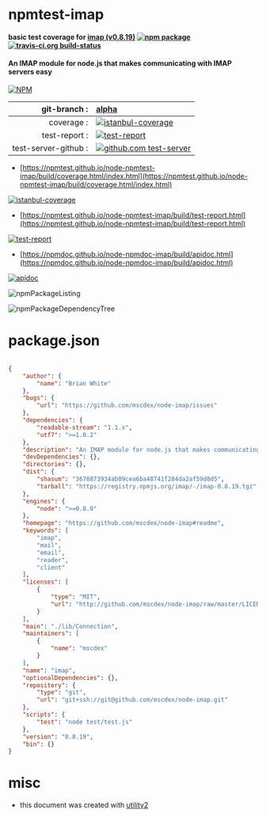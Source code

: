 # npmtest-imap

#### basic test coverage for  [imap (v0.8.19)](https://github.com/mscdex/node-imap#readme)  [![npm package](https://img.shields.io/npm/v/npmtest-imap.svg?style=flat-square)](https://www.npmjs.org/package/npmtest-imap) [![travis-ci.org build-status](https://api.travis-ci.org/npmtest/node-npmtest-imap.svg)](https://travis-ci.org/npmtest/node-npmtest-imap)

#### An IMAP module for node.js that makes communicating with IMAP servers easy

[![NPM](https://nodei.co/npm/imap.png?downloads=true&downloadRank=true&stars=true)](https://www.npmjs.com/package/imap)

| git-branch : | [alpha](https://github.com/npmtest/node-npmtest-imap/tree/alpha)|
|--:|:--|
| coverage : | [![istanbul-coverage](https://npmtest.github.io/node-npmtest-imap/build/coverage.badge.svg)](https://npmtest.github.io/node-npmtest-imap/build/coverage.html/index.html)|
| test-report : | [![test-report](https://npmtest.github.io/node-npmtest-imap/build/test-report.badge.svg)](https://npmtest.github.io/node-npmtest-imap/build/test-report.html)|
| test-server-github : | [![github.com test-server](https://npmtest.github.io/node-npmtest-imap/GitHub-Mark-32px.png)](https://npmtest.github.io/node-npmtest-imap/build/app/index.html) | | build-artifacts : | [![build-artifacts](https://npmtest.github.io/node-npmtest-imap/glyphicons_144_folder_open.png)](https://github.com/npmtest/node-npmtest-imap/tree/gh-pages/build)|

- [https://npmtest.github.io/node-npmtest-imap/build/coverage.html/index.html](https://npmtest.github.io/node-npmtest-imap/build/coverage.html/index.html)

[![istanbul-coverage](https://npmtest.github.io/node-npmtest-imap/build/screenCapture.buildCi.browser.%252Ftmp%252Fbuild%252Fcoverage.lib.html.png)](https://npmtest.github.io/node-npmtest-imap/build/coverage.html/index.html)

- [https://npmtest.github.io/node-npmtest-imap/build/test-report.html](https://npmtest.github.io/node-npmtest-imap/build/test-report.html)

[![test-report](https://npmtest.github.io/node-npmtest-imap/build/screenCapture.buildCi.browser.%252Ftmp%252Fbuild%252Ftest-report.html.png)](https://npmtest.github.io/node-npmtest-imap/build/test-report.html)

- [https://npmdoc.github.io/node-npmdoc-imap/build/apidoc.html](https://npmdoc.github.io/node-npmdoc-imap/build/apidoc.html)

[![apidoc](https://npmdoc.github.io/node-npmdoc-imap/build/screenCapture.buildCi.browser.%252Ftmp%252Fbuild%252Fapidoc.html.png)](https://npmdoc.github.io/node-npmdoc-imap/build/apidoc.html)

![npmPackageListing](https://npmtest.github.io/node-npmtest-imap/build/screenCapture.npmPackageListing.svg)

![npmPackageDependencyTree](https://npmtest.github.io/node-npmtest-imap/build/screenCapture.npmPackageDependencyTree.svg)



# package.json

```json

{
    "author": {
        "name": "Brian White"
    },
    "bugs": {
        "url": "https://github.com/mscdex/node-imap/issues"
    },
    "dependencies": {
        "readable-stream": "1.1.x",
        "utf7": ">=1.0.2"
    },
    "description": "An IMAP module for node.js that makes communicating with IMAP servers easy",
    "devDependencies": {},
    "directories": {},
    "dist": {
        "shasum": "3678873934ab09cea6ba48741f284da2af59d8d5",
        "tarball": "https://registry.npmjs.org/imap/-/imap-0.8.19.tgz"
    },
    "engines": {
        "node": ">=0.8.0"
    },
    "homepage": "https://github.com/mscdex/node-imap#readme",
    "keywords": [
        "imap",
        "mail",
        "email",
        "reader",
        "client"
    ],
    "licenses": [
        {
            "type": "MIT",
            "url": "http://github.com/mscdex/node-imap/raw/master/LICENSE"
        }
    ],
    "main": "./lib/Connection",
    "maintainers": [
        {
            "name": "mscdex"
        }
    ],
    "name": "imap",
    "optionalDependencies": {},
    "repository": {
        "type": "git",
        "url": "git+ssh://git@github.com/mscdex/node-imap.git"
    },
    "scripts": {
        "test": "node test/test.js"
    },
    "version": "0.8.19",
    "bin": {}
}
```



# misc
- this document was created with [utility2](https://github.com/kaizhu256/node-utility2)
